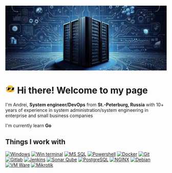 ![!Header](https://github.com/KR-Sew/KR-Sew/blob/main/assets/header.jpg)
>
# <img src="/assets/HeaderIco.gif" width="30"> Hi there! Welcome to my page
>
I'm Andrei, **System engineer/DevOps** from **St.-Peterburg, Russia**
with 10+ years of experience in system administration/system engineering in enterprise and small business companies
>

 I'm currently learn **Go**
>
## Things I work with

[![Windows](https://img.shields.io/badge/-Hyper_V-black?style=for-the-badge&logo=windows&logoColor=blue&logoSize=auto&labelColor=grey)](https://www.microsoft.com/en-us/evalcenter/evaluate-hyper-v-server-2019)
[![Win terminal](https://img.shields.io/badge/-Windows_terminal-black?style=for-the-badge&logo=windows-terminal&logoColor=wite&logoSize=auto&labelColor=grey)](https://github.com/microsoft/terminal)
[![MS SQL](https://img.shields.io/badge/-Microsoft_SQL_Server-black?style=for-the-badge&logo=Microsoft-SQL-server&logoColor=red&logoSize=auto&labelColor=white)](https://www.microsoft.com/en-us/sql-server/sql-server-downloads)
[![Powershell](https://img.shields.io/badge/-powershell-black?style=for-the-badge&logo=powershell&logoColor=blue&logoSize=auto&labelColor=ivory)](https://github.com/PowerShell/PowerShell)
[![Docker](https://img.shields.io/badge/-Docker-black?style=for-the-badge&logo=Docker&logoColor=blue&logoSize=auto&labelColor=ivory)](https://www.docker.com/)
[![Git](https://img.shields.io/badge/-git-black?style=for-the-badge&logo=git&logoColor=grey&logoSize=auto&labelColor=orange)](https://git-scm.com/)
[![Gitlab](https://img.shields.io/badge/-Gitlab-black?style=for-the-badge&logo=gitlab&logoColor=orange&logoSize=auto&labelColor=%23c7c7c8)](https://about.gitlab.com/)
[![Jenkins](https://img.shields.io/badge/-Jenkins-black?style=for-the-badge&logo=Jenkins&logoColor=black&logoSize=auto&labelColor=white)](https://www.jenkins.io/)
[![Sonar Qube](https://img.shields.io/badge/-Sonar_Qube-black?style=for-the-badge&logo=Sonar&logoColor=blue&logoSize=auto&labelColor=ivory)](https://www.sonarsource.com/products/sonarqube/)
[![PostgreSQL](https://img.shields.io/badge/-PostgreSQL-black?style=for-the-badge&logo=PostgreSQL&logoColor=blue&logoSize=auto&labelColor=%23c7c7c8)](https://www.postgresql.org/)
[![NGINX](https://img.shields.io/badge/-nginx-black?style=for-the-badge&logo=nginx&logoColor=wite&logoSize=auto&labelColor=grey)](https://nginx.org/en/)
[![Debian](https://img.shields.io/badge/-debian-black?style=for-the-badge&logo=debian&logoColor=wite&logoSize=auto&labelColor=grey)](https://www.debian.org/)
[![VM Ware](https://img.shields.io/badge/-esxi-black?style=for-the-badge&logo=vmware&logoColor=white&logoSize=auto&labelColor=grey)](https://www.vmware.com/products/esxi-and-esx.html)
[![Mikrotik](https://img.shields.io/badge/-MIkrotik-black?style=for-the-badge&logo=mikrotik&logoColor=wite&labelColor=grey)](https://mikrotik.com/)
